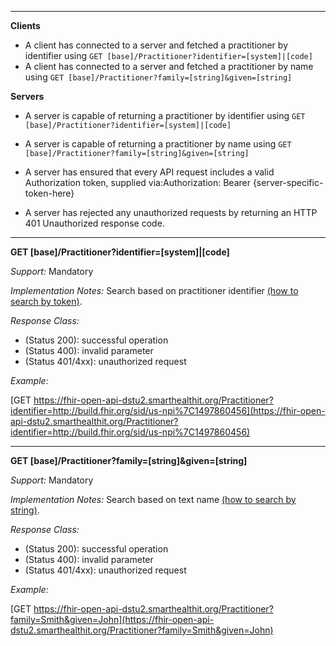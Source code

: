 
-------------------------

**Clients**

-  A client has connected to a server and fetched a practitioner by identifier using `GET [base]/Practitioner?identifier=[system]|[code]`
- A client has connected to a server and fetched a practitioner by name using `GET [base]/Practitioner?family=[string]&given=[string]`


**Servers**

- A server is capable of returning a practitioner by identifier using `GET [base]/Practitioner?identifier=[system]|[code]`
- A server is capable of returning a practitioner by name using `GET [base]/Practitioner?family=[string]&given=[string]`


-   A server has ensured that every API request includes a valid Authorization token, supplied via:Authorization: Bearer {server-specific-token-here}
-   A server has rejected any unauthorized requests by returning an HTTP 401 Unauthorized response code.

-----------

**GET [base]/Practitioner?identifier=[system]|[code]**

*Support:* Mandatory

*Implementation Notes:*  Search based on practitioner identifier  [(how to search by token)].

*Response Class:*

-   (Status 200): successful operation
-   (Status 400): invalid parameter
-   (Status 401/4xx): unauthorized request


*Example:*

[GET https://fhir-open-api-dstu2.smarthealthit.org/Practitioner?identifier=http://build.fhir.org/sid/us-npi%7C1497860456](https://fhir-open-api-dstu2.smarthealthit.org/Practitioner?identifier=http://build.fhir.org/sid/us-npi%7C1497860456)

-----------


**GET [base]/Practitioner?family=[string]&given=[string]**

*Support:* Mandatory

*Implementation Notes:* Search based on text name [(how to search by string)].

*Response Class:*

-   (Status 200): successful operation
-   (Status 400): invalid parameter
-   (Status 401/4xx): unauthorized request


*Example:*

[GET https://fhir-open-api-dstu2.smarthealthit.org/Practitioner?family=Smith&given=John](https://fhir-open-api-dstu2.smarthealthit.org/Practitioner?family=Smith&given=John)



  [(how to search by reference)]: http://build.fhir.org/search.html#reference
  [(how to search by token)]: http://build.fhir.org/DSTU2/search.html#token
 [(how to search by date)]: http://build.fhir.org/DSTU2/search.html#date
 [(how to search by string)]: http://build.fhir.org/DSTU2/search.html#string

